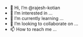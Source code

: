 - 👋 Hi, I’m @rajesh-kotian
- 👀 I’m interested in ...
- 🌱 I’m currently learning ...
- 💞️ I’m looking to collaborate on ...
- 📫 How to reach me ...

<!---
rajesh-kotian/rajesh-kotian is a ✨ special ✨ repository because its `README.md` (this file) appears on your GitHub profile.
You can click the Preview link to take a look at your changes.
--->
